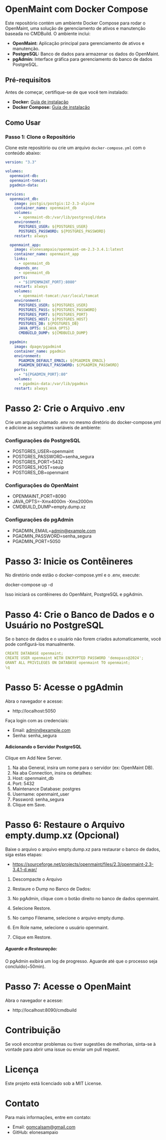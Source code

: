 # OpenMaint com Docker Compose

Este repositório contém um ambiente Docker Compose para rodar o OpenMaint, uma solução de gerenciamento de ativos e manutenção baseada no CMDBuild. O ambiente inclui:

- **OpenMaint:** Aplicação principal para gerenciamento de ativos e manutenção.
- **PostgreSQL:** Banco de dados para armazenar os dados do OpenMaint.
- **pgAdmin:** Interface gráfica para gerenciamento do banco de dados PostgreSQL.

## Pré-requisitos

Antes de começar, certifique-se de que você tem instalado:

- **Docker:** [Guia de instalação](https://docs.docker.com/get-docker/)
- **Docker Compose:** [Guia de instalação](https://docs.docker.com/compose/install/)

## Como Usar

### Passo 1: Clone o Repositório

Clone este repositório ou crie um arquivo `docker-compose.yml` com o conteúdo abaixo:

```yaml
version: "3.3"

volumes:
  openmaint-db:
  openmaint-tomcat:
  pgadmin-data:

services:
  openmaint_db:
    image: postgis/postgis:12-3.3-alpine
    container_name: openmaint_db
    volumes:
      - openmaint-db:/var/lib/postgresql/data
    environment:
      POSTGRES_USER: ${POSTGRES_USER}
      POSTGRES_PASSWORD: ${POSTGRES_PASSWORD}
    restart: always

  openmaint_app:
    image: elonesampaio/openmaint-om-2.3-3.4.1:latest
    container_name: openmaint_app
    links:
      - openmaint_db
    depends_on:
      - openmaint_db
    ports:
      - "${OPENMAINT_PORT}:8080"
    restart: always
    volumes:
      - openmaint-tomcat:/usr/local/tomcat
    environment:
      POSTGRES_USER: ${POSTGRES_USER}
      POSTGRES_PASS: ${POSTGRES_PASSWORD}
      POSTGRES_PORT: ${POSTGRES_PORT}
      POSTGRES_HOST: ${POSTGRES_HOST}
      POSTGRES_DB: ${POSTGRES_DB}
      JAVA_OPTS: ${JAVA_OPTS}
      CMDBUILD_DUMP: ${CMDBUILD_DUMP}

  pgadmin:
    image: dpage/pgadmin4
    container_name: pgadmin
    environment:
      PGADMIN_DEFAULT_EMAIL: ${PGADMIN_EMAIL}
      PGADMIN_DEFAULT_PASSWORD: ${PGADMIN_PASSWORD}
    ports:
      - "${PGADMIN_PORT}:80"
    volumes:
      - pgadmin-data:/var/lib/pgadmin
    restart: always
```

# Passo 2: Crie o Arquivo .env

Crie um arquivo chamado .env no mesmo diretório do docker-compose.yml e adicione as seguintes variáveis de ambiente:

### Configurações do PostgreSQL
- POSTGRES_USER=openmaint
- POSTGRES_PASSWORD=senha_segura
- POSTGRES_PORT=5432
- POSTGRES_HOST=seuip
- POSTGRES_DB=openmaint

### Configurações do OpenMaint
- OPENMAINT_PORT=8090
- JAVA_OPTS=-Xmx4000m -Xms2000m
- CMDBUILD_DUMP=empty.dump.xz

### Configurações do pgAdmin
- PGADMIN_EMAIL=admin@example.com
- PGADMIN_PASSWORD=senha_segura
- PGADMIN_PORT=5050

# Passo 3: Inicie os Contêineres

No diretório onde estão o docker-compose.yml e o .env, execute:

docker-compose up -d

Isso iniciará os contêineres do OpenMaint, PostgreSQL e pgAdmin.


# Passo 4: Crie o Banco de Dados e o Usuário no PostgreSQL
Se o banco de dados e o usuário não forem criados automaticamente, você pode configurá-los manualmente. 

```yaml
CREATE DATABASE openmaint;
CREATE USER openmaint WITH ENCRYPTED PASSWORD 'demopass@2024';
GRANT ALL PRIVILEGES ON DATABASE openmaint TO openmaint;
\q
```

# Passo 5: Acesse o pgAdmin

Abra o navegador e acesse:

- http://localhost:5050

Faça login com as credenciais:

- Email: admin@example.com
- Senha: senha_segura

#### Adicionando o Servidor PostgreSQL

Clique em Add New Server.
1. Na aba General, insira um nome para o servidor (ex: OpenMaint DB).
2. Na aba Connection, insira os detalhes:
3. Host: openmaint_db
4. Port: 5432
5. Maintenance Database: postgres
6. Username: openmaint_user
7. Password: senha_segura
8. Clique em Save.

# Passo 6: Restaure o Arquivo empty.dump.xz (Opcional)
Baixe o arquivo o arquivo empty.dump.xz  para restaurar o banco de dados, siga estas etapas:
 - https://sourceforge.net/projects/openmaint/files/2.3/openmaint-2.3-3.4.1-d.war/

1. Descompacte o Arquivo

2. Restaure o Dump no Banco de Dados:

1. No pgAdmin, clique com o botão direito no banco de dados openmaint.
2. Selecione Restore.
3. No campo Filename, selecione o arquivo empty.dump.
3. Em Role name, selecione o usuário openmaint.
4. Clique em Restore.

##### Aguarde a Restauração:

O pgAdmin exibirá um log de progresso. Aguarde até que o processo seja concluído(~50min).

# Passo 7: Acesse o OpenMaint

Abra o navegador e acesse:

- http://localhost:8090/cmdbuild


# Contribuição
Se você encontrar problemas ou tiver sugestões de melhorias, sinta-se à vontade para abrir uma issue ou enviar um pull request.

# Licença
Este projeto está licenciado sob a MIT License.

# Contato
Para mais informações, entre em contato:

- Email: gomcalsam@gmail.com
- GitHub: elonesampaio
